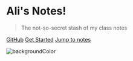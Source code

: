 # Ali's Notes!

> The not-so-secret stash of my class notes

[GitHub](https://github.com/xetera/notes/)
[Get Started](#Welcome-to-my-lair)
[Jump to notes](american_gov/)

![backgroundColor](#283339)
